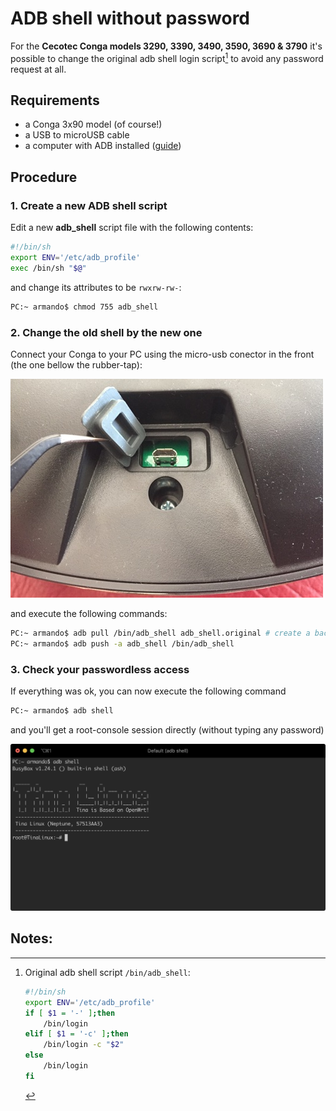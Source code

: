 # ADB shell without password

For the  **Cecotec Conga models 3290, 3390, 3490, 3590, 3690 & 3790** it's
possible to change the original adb shell login script[^1] to avoid any password request at all.

## Requirements

* a Conga 3x90 model (of course!)
* a USB to microUSB cable
* a computer with ADB installed ([guide](https://www.xda-developers.com/install-adb-windows-macos-linux/))

## Procedure

### 1. Create a new ADB shell script

Edit a new **adb_shell** script file with the following contents:

```bash
#!/bin/sh
export ENV='/etc/adb_profile'
exec /bin/sh "$@"
```

and change its attributes to be <code>rwxrw-rw-</code>:

```bash
PC:~ armando$ chmod 755 adb_shell
```

### 2. Change the old shell by the new one
Connect your Conga to your PC using the micro-usb conector in the front (the one bellow the rubber-tap):


![frontal usb port](frontal-usb-port.jpg)

and execute the following commands:

```bash
PC:~ armando$ adb pull /bin/adb_shell adb_shell.original # create a backup of the original file
PC:~ armando$ adb push -a adb_shell /bin/adb_shell
```

### 3. Check your passwordless access
If everything was ok, you can now execute the following command

```bash
PC:~ armando$ adb shell
```

and you'll get a root-console session directly (without typing any password)

![Tina-Linux](tina-linux-passwordless.png)

## Notes:
[^1]: Original adb shell script <code>/bin/adb_shell</code>:

	```bash
	#!/bin/sh
	export ENV='/etc/adb_profile'
	if [ $1 = '-' ];then
		/bin/login
	elif [ $1 = '-c' ];then
		/bin/login -c "$2"
	else
		/bin/login
	fi

	```